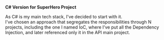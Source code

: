 <b>C# Version for SuperHero Project</b><br />

As C# is my main tech stack, I've decided to start with it.<br />
I've chosen an approach that segregates the responsibilities through N projects, including the one I named IoC, where I've put all the Dependency Injection, and later referenced only it in the API main project.
